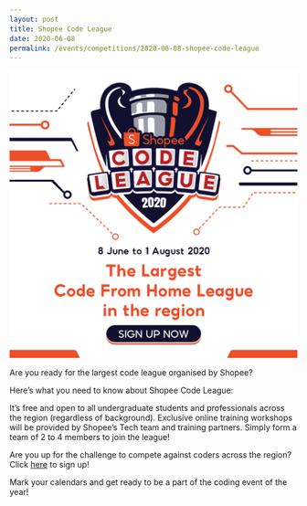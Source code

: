 ```yaml
---
layout: post
title: Shopee Code League
date: 2020-06-08
permalink: /events/competitions/2020-06-08-shopee-code-league
---
```


![overview image](/images/events/competitions/shopee.jpg)

Are you ready for the largest code league organised by Shopee?

Here’s what you need to know about Shopee Code League: 

It’s free and open to all undergraduate students and professionals across the region (regardless of background). Exclusive online training workshops will be provided by Shopee’s Tech team and training partners. Simply form a team of 2 to 4 members to join the league!


Are you up for the challenge to compete against coders across the region? Click <a href="careers.shopee.sg/codeleague" target="_blank">here</a> to sign up!

Mark your calendars and get ready to be a part of the coding event of the year!
